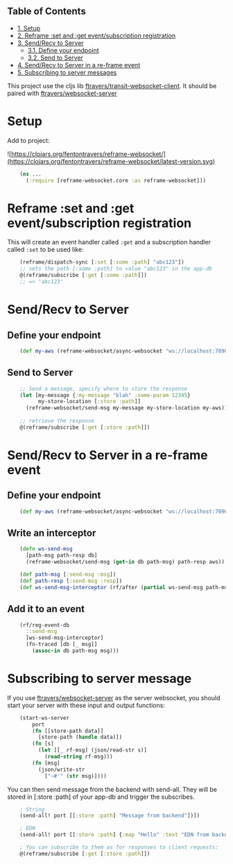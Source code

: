<div id="table-of-contents">
<h2>Table of Contents</h2>
<div id="text-table-of-contents">
<ul>
<li><a href="#sec-1">1. Setup</a></li>
<li><a href="#sec-2">2. Reframe :set and :get event/subscription registration</a></li>
<li><a href="#sec-3">3. Send/Recv to Server</a>
<ul>
<li><a href="#sec-3-1">3.1. Define your endpoint</a></li>
<li><a href="#sec-3-2">3.2. Send to Server</a></li>
</ul>
</li>
<li><a href="#sec-4">4. Send/Recv to Server in a re-frame event</a></li>
<li><a href="#sec-5">5. Subscribing to server messages</a></li>
</ul>
</div>
</div>

This project use the cljs lib [ftravers/transit-websocket-client](https://github.com/ftravers/transit-websocket-client).
It should be paired with [ftravers/websocket-server](https://github.com/ftravers/websocket-server)

# Setup<a id="sec-1" name="sec-1"></a>

Add to project:

![https://clojars.org/fentontravers/reframe-websocket/](https://clojars.org/fentontravers/reframe-websocket/latest-version.svg)

```clojure
    (ns ...
      (:require [reframe-websocket.core :as reframe-websocket]))

```

# Reframe :set and :get event/subscription registration<a id="sec-2" name="sec-2"></a>

This will create an event handler called `:get` and a subscription
handler called `:set` to be used like:

```clojure
    (reframe/dispatch-sync [:set [:some :path] "abc123"])
    ;; sets the path [:some :path] to value "abc123" in the app-db
    @(reframe/subscribe [:get [:some :path]])
    ;; => "abc123"

```

# Send/Recv to Server<a id="sec-3" name="sec-3"></a>

## Define your endpoint<a id="sec-3-1" name="sec-3-1"></a>

```clojure
    (def my-aws (reframe-websocket/async-websocket "ws://localhost:7890"))

```

## Send to Server<a id="sec-3-2" name="sec-3-2"></a>

```clojure
    ;; Send a message, specify where to store the response
    (let [my-message {:my-message "blah" :some-param 12345}
          my-store-location [:store :path]]
      (reframe-websocket/send-msg my-message my-store-location my-aws))        
    
    ;; retrieve the response
    @(reframe/subscribe [:get [:store :path]])

```

# Send/Recv to Server in a re-frame event<a id="sec-4" name="sec-4"></a>

## Define your endpoint<a id="sec-4-1" name="sec-4-1"></a>

```clojure
    (def my-aws (reframe-websocket/async-websocket "ws://localhost:7890"))

```

## Write an interceptor<a id="sec-4-2" name="sec-4-2"></a>

```clojure
    (defn ws-send-msg
      [path-msg path-resp db]
      (reframe-websocket/send-msg (get-in db path-msg) path-resp aws))

    (def path-msg [:send-msg :msg])
    (def path-resp [:send-msg :resp])
    (def ws-send-msg-interceptor (rf/after (partial ws-send-msg path-msg path-resp)))

```

## Add it to an event<a id="sec-4-3" name="sec-4-3"></a>

```clojure
    (rf/reg-event-db
      ::send-msg
      [ws-send-msg-interceptor]
      (fn-traced [db [_ msg]]
        (assoc-in db path-msg msg)))
```


# Subscribing to server message <a id="sec-5" name="sec-5"></a>

If you use [ftravers/websocket-server](https://github.com/ftravers/websocket-server) as the server websocket,
you should start your server with these input and output functions:

```clojure
    (start-ws-server
        port
        (fn [[store-path data]]
          [store-path (handle data)])
        (fn [s]
          (let [[_ rf-msg] (json/read-str s)]
            (read-string rf-msg)))
        (fn [msg]
          (json/write-str
            ["~#'" (str msg)])))
```

You can then send message from the backend with send-all. They will be stored in [:store :path] of your app-db
and trigger the subscribes.

```clojure
    ; String
    (send-all! port [[:store :path] "Message from backend"])])

    ; EDN
    (send-all! port [[:store :path] {:map "Hello" :text "EDN from backend"}])])

    ; You can subscribe to them as for responses to client requests:
    @(reframe/subscribe [:get [:store :path]])
```
